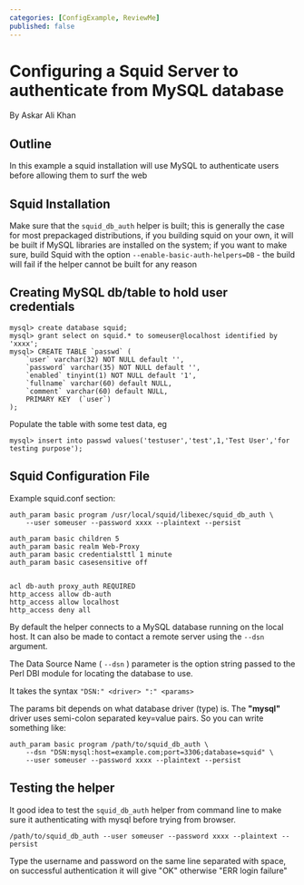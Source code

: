 ```yaml
---
categories: [ConfigExample, ReviewMe]
published: false
---
```

# Configuring a Squid Server to authenticate from MySQL database

By Askar Ali Khan

## Outline

In this example a squid installation will use MySQL to authenticate
users before allowing them to surf the web

## Squid Installation

Make sure that the `squid_db_auth` helper is built; this is generally the
case for most prepackaged distributions, if you building squid on your own,
it will be built if MySQL libraries are installed on the system; if you want
to make sure, build Squid with the option `--enable-basic-auth-helpers=DB` - 
the build will fail if the helper cannot be built for any reason

## Creating MySQL db/table to hold user credentials
```
mysql> create database squid;
mysql> grant select on squid.* to someuser@localhost identified by 'xxxx';
mysql> CREATE TABLE `passwd` (
    `user` varchar(32) NOT NULL default '',
    `password` varchar(35) NOT NULL default '',
    `enabled` tinyint(1) NOT NULL default '1',
    `fullname` varchar(60) default NULL,
    `comment` varchar(60) default NULL,
    PRIMARY KEY  (`user`)
);
```

Populate the table with some test data, eg
```
mysql> insert into passwd values('testuser','test',1,'Test User','for testing purpose');
```

## Squid Configuration File

Example squid.conf section:
```
auth_param basic program /usr/local/squid/libexec/squid_db_auth \
    --user someuser --password xxxx --plaintext --persist

auth_param basic children 5
auth_param basic realm Web-Proxy
auth_param basic credentialsttl 1 minute
auth_param basic casesensitive off


acl db-auth proxy_auth REQUIRED
http_access allow db-auth
http_access allow localhost
http_access deny all
```

By default the helper connects to a MySQL database running on the local
host. It can also be made to contact a remote server using the `--dsn`
argument.

The Data Source Name ( `--dsn` ) parameter is the option string passed
to the Perl DBI module for locating the database to use.

It takes the syntax `"DSN:" <driver> ":" <params>`

The params bit depends on what database driver (type) is. The
**"mysql"** driver uses semi-colon separated key=value pairs. So you can
write something like:
```
auth_param basic program /path/to/squid_db_auth \
    --dsn "DSN:mysql:host=example.com;port=3306;database=squid" \
    --user someuser --password xxxx --plaintext --persist
```

## Testing the helper

It good idea to test the `squid_db_auth` helper from command line to
make sure it authenticating with mysql before trying from browser.
```
/path/to/squid_db_auth --user someuser --password xxxx --plaintext --persist
```

Type the username and password on the same line separated with space, on
successful authentication it will give "OK" otherwise "ERR login
failure"
